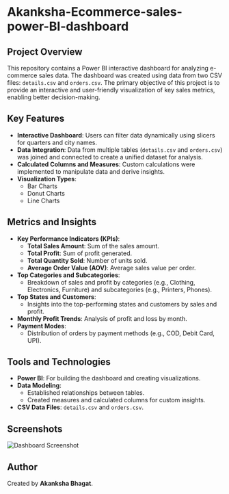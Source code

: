# Akanksha-Ecommerce-sales-power-BI-dashboard


## Project Overview
This repository contains a Power BI interactive dashboard for analyzing e-commerce sales data. The dashboard was created using data from two CSV files: `details.csv` and `orders.csv`. The primary objective of this project is to provide an interactive and user-friendly visualization of key sales metrics, enabling better decision-making.

## Key Features
- **Interactive Dashboard**: Users can filter data dynamically using slicers for quarters and city names.
- **Data Integration**: Data from multiple tables (`details.csv` and `orders.csv`) was joined and connected to create a unified dataset for analysis.
- **Calculated Columns and Measures**: Custom calculations were implemented to manipulate data and derive insights.
- **Visualization Types**:
  - Bar Charts
  - Donut Charts
  - Line Charts

## Metrics and Insights
- **Key Performance Indicators (KPIs)**:
  - **Total Sales Amount**: Sum of the sales amount.
  - **Total Profit**: Sum of profit generated.
  - **Total Quantity Sold**: Number of units sold.
  - **Average Order Value (AOV)**: Average sales value per order.
- **Top Categories and Subcategories**:
  - Breakdown of sales and profit by categories (e.g., Clothing, Electronics, Furniture) and subcategories (e.g., Printers, Phones).
- **Top States and Customers**:
  - Insights into the top-performing states and customers by sales and profit.
- **Monthly Profit Trends**: Analysis of profit and loss by month.
- **Payment Modes**:
  - Distribution of orders by payment methods (e.g., COD, Debit Card, UPI).

## Tools and Technologies
- **Power BI**: For building the dashboard and creating visualizations.
- **Data Modeling**:
  - Established relationships between tables.
  - Created measures and calculated columns for custom insights.
- **CSV Data Files**: `details.csv` and `orders.csv`.


## Screenshots
![Dashboard Screenshot](link_to_screenshot.png)

## Author
Created by **Akanksha Bhagat**.


